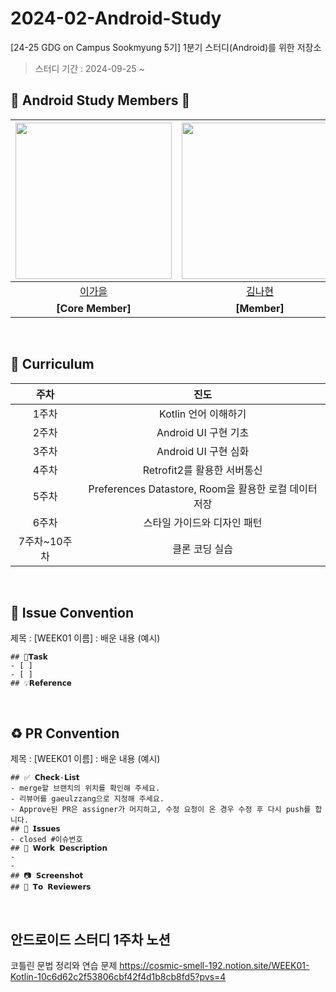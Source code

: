 # 2024-02-Android-Study
[24-25 GDG on Campus Sookmyung 5기] 1분기 스터디(Android)를 위한 저장소

> 스터디 기간 : 2024-09-25 ~</br>
## 🤖 Android Study Members 🤖
 |<img src="https://avatars.githubusercontent.com/u/91470334?s=400&u=4a743fda141cf8a074022b515b0ce3286e6c8560&v=4" width="250" />|<img src="https://avatars.githubusercontent.com/u/177762020?v=4" width="250" />|<img src="https://avatars.githubusercontent.com/u/166610834?v=4" width="250" />|<img src="https://avatars.githubusercontent.com/u/140608054?v=4" width="250" />|<img src="https://avatars.githubusercontent.com/u/152948170?v=4" width="250" />|
 |:---------:|:---------:|:---------:|:---------:|:---------:|
 |[이가을](https://github.com/gaeulzzang)|[김나현](https://github.com/nhyeonii)|[백서연](https://github.com/seoyeonsw)|[이현진](https://github.com/hgeniee)|[조영서](https://github.com/jjwm10625)|
 | **[Core Member]** | **[Member]** | **[Member]** | **[Member]** | **[Member]** |
 </br>

 ## 📅 Curriculum
| 주차 | 진도 |
|:----:|:-----------------------:|
|1주차| Kotlin 언어 이해하기 | 
|2주차| Android UI 구현 기초 | 
|3주차| Android UI 구현 심화 |
|4주차| Retrofit2를 활용한 서버통신 |
|5주차| Preferences Datastore, Room을 활용한 로컬 데이터 저장 | 
|6주차| 스타일 가이드와 디자인 패턴 | 
|7주차~10주차| 클론 코딩 실습 | 
 </br>

 ## 📌 Issue Convention
 제목 : [WEEK01 이름] : 배운 내용 (예시)
 ```
 ## 📌𝗧𝗮𝘀𝗸
 - [ ] 
 - [ ] 
 ## 💡𝗥𝗲𝗳𝗲𝗿𝗲𝗻𝗰𝗲
 ```
 </br>

 ## ♻️ PR Convention
 제목 : [WEEK01 이름] : 배운 내용 (예시)
 ```
 ## ✅ 𝗖𝗵𝗲𝗰𝗸-𝗟𝗶𝘀𝘁
 - merge할 브랜치의 위치를 확인해 주세요.
 - 리뷰어를 gaeulzzang으로 지정해 주세요.
 - Approve된 PR은 assigner가 머지하고, 수정 요청이 온 경우 수정 후 다시 push를 합니다.
 ## 📌 𝗜𝘀𝘀𝘂𝗲𝘀
 - closed #이슈번호
 ## 📎 𝗪𝗼𝗿𝗸 𝗗𝗲𝘀𝗰𝗿𝗶𝗽𝘁𝗶𝗼𝗻
 - 
 - 
 ## 📷 𝗦𝗰𝗿𝗲𝗲𝗻𝘀𝗵𝗼𝘁
 ## 💬 𝗧𝗼 𝗥𝗲𝘃𝗶𝗲𝘄𝗲𝗿𝘀
 ```

 </br>

## 안드로이드 스터디 1주차 노션
코틀린 문법 정리와 연습 문제
https://cosmic-smell-192.notion.site/WEEK01-Kotlin-10c6d62c2f53806cbf42f4d1b8cb8fd5?pvs=4